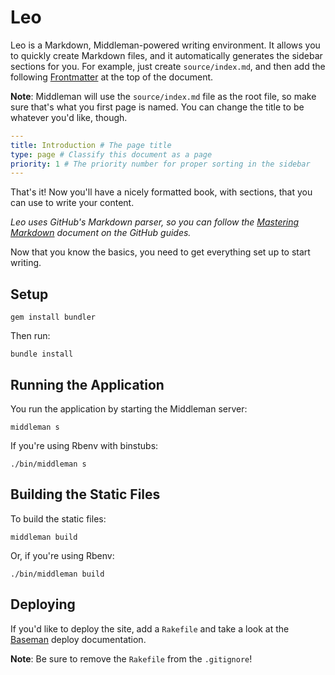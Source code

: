 Leo
===

Leo is a Markdown, Middleman-powered writing environment. It allows you to quickly create Markdown files, and it automatically generates the sidebar sections for you. For example, just create `source/index.md`, and then add the following [Frontmatter]() at the top of the document.

**Note**: Middleman will use the `source/index.md` file as the root file, so make sure that's what you first page is named. You can change the title to be whatever you'd like, though.

```yaml
---
title: Introduction # The page title
type: page # Classify this document as a page
priority: 1 # The priority number for proper sorting in the sidebar
---
```

That's it! Now you'll have a nicely formatted book, with sections, that you can use to write your content.

*Leo uses GitHub's Markdown parser, so you can follow the [Mastering Markdown](https://guides.github.com/features/mastering-markdown/) document on the GitHub guides.*

Now that you know the basics, you need to get everything set up to start writing.

Setup
-----

```shell
gem install bundler
```

Then run:

```shell
bundle install
```

Running the Application
-----------------------

You run the application by starting the Middleman server:

```shell
middleman s
```

If you're using Rbenv with binstubs:

```shell
./bin/middleman s
```

Building the Static Files
-------------------------

To build the static files:

```shell
middleman build
```

Or, if you're using Rbenv:

```shell
./bin/middleman build
```

Deploying
---------

If you'd like to deploy the site, add a `Rakefile` and take a look at the [Baseman](https://github.com/drewbarontini/baseman#deploying) deploy documentation.

**Note**: Be sure to remove the `Rakefile` from the `.gitignore`!
